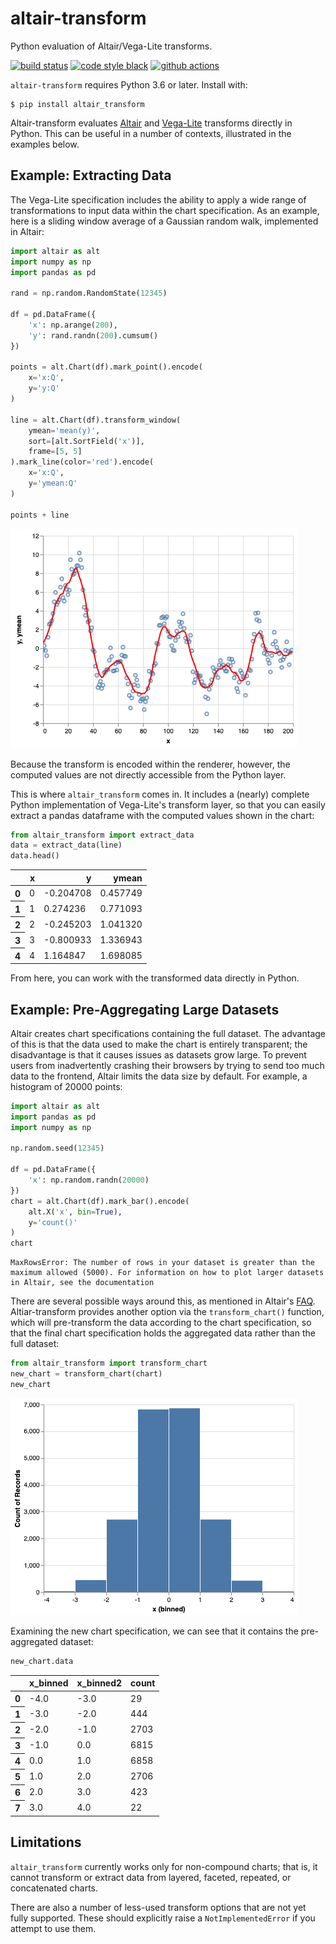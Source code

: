 # altair-transform

Python evaluation of Altair/Vega-Lite transforms.

[![build status](http://img.shields.io/travis/altair-viz/altair-transform/master.svg)](https://travis-ci.org/altair-viz/altair-transform)
[![code style black](https://img.shields.io/badge/code%20style-black-000000.svg)](https://github.com/psf/black)
[![github actions](https://github.com/altair-viz/altair-transform/workflows/run-tests/badge.svg)](https://github.com/altair-viz/altair-transform/actions?query=workflow%3A%22run-tests%22)

``altair-transform`` requires Python 3.6 or later. Install with:

    $ pip install altair_transform

Altair-transform evaluates [Altair](http://altair-viz.github.io) and [Vega-Lite](http://vega.github.io/vega-lite)
transforms directly in Python. This can be useful in a number of contexts, illustrated in the examples below.

## Example: Extracting Data

The Vega-Lite specification includes the ability to apply a
wide range of transformations to input data within the chart
specification. As an example, here is a sliding window average
of a Gaussian random walk, implemented in Altair:

```python
import altair as alt
import numpy as np
import pandas as pd

rand = np.random.RandomState(12345)

df = pd.DataFrame({
    'x': np.arange(200),
    'y': rand.randn(200).cumsum()
})

points = alt.Chart(df).mark_point().encode(
    x='x:Q',
    y='y:Q'
)

line = alt.Chart(df).transform_window(
    ymean='mean(y)',
    sort=[alt.SortField('x')],
    frame=[5, 5]
).mark_line(color='red').encode(
    x='x:Q',
    y='ymean:Q'
)

points + line
```
![Altair Visualization](https://raw.githubusercontent.com/altair-viz/altair-transform/master/images/random_walk.png)

Because the transform is encoded within the renderer, however, the
computed values are not directly accessible from the Python layer.

This is where ``altair_transform`` comes in. It includes a (nearly)
complete Python implementation of Vega-Lite's transform layer, so
that you can easily extract a pandas dataframe with the computed
values shown in the chart:

```python
from altair_transform import extract_data
data = extract_data(line)
data.head()
```
<table border="0" class="dataframe">
  <thead>
    <tr style="text-align: right;">
      <th></th>
      <th>x</th>
      <th>y</th>
      <th>ymean</th>
    </tr>
  </thead>
  <tbody>
    <tr>
      <th>0</th>
      <td>0</td>
      <td>-0.204708</td>
      <td>0.457749</td>
    </tr>
    <tr>
      <th>1</th>
      <td>1</td>
      <td>0.274236</td>
      <td>0.771093</td>
    </tr>
    <tr>
      <th>2</th>
      <td>2</td>
      <td>-0.245203</td>
      <td>1.041320</td>
    </tr>
    <tr>
      <th>3</th>
      <td>3</td>
      <td>-0.800933</td>
      <td>1.336943</td>
    </tr>
    <tr>
      <th>4</th>
      <td>4</td>
      <td>1.164847</td>
      <td>1.698085</td>
    </tr>
  </tbody>
</table>

From here, you can work with the transformed data directly
in Python.

## Example: Pre-Aggregating Large Datasets

Altair creates chart specifications containing the full dataset.
The advantage of this is that the data used to make the chart is entirely transparent; the disadvantage is that it causes issues as datasets grow large.
To prevent users from inadvertently crashing their browsers by trying to send too much data to the frontend, Altair limits the data size by default.
For example, a histogram of 20000 points:

```python
import altair as alt
import pandas as pd
import numpy as np

np.random.seed(12345)

df = pd.DataFrame({
    'x': np.random.randn(20000)
})
chart = alt.Chart(df).mark_bar().encode(
    alt.X('x', bin=True),
    y='count()'
)
chart
```
```pyerr
MaxRowsError: The number of rows in your dataset is greater than the maximum allowed (5000). For information on how to plot larger datasets in Altair, see the documentation
```
There are several possible ways around this, as mentioned in Altair's [FAQ](https://altair-viz.github.io/user_guide/faq.html#maxrowserror-how-can-i-plot-large-datasets).
Altiar-transform provides another option via the ``transform_chart()`` function, which will pre-transform the data according to the chart specification, so that the final chart specification holds the aggregated data rather than the full dataset:
```python
from altair_transform import transform_chart
new_chart = transform_chart(chart)
new_chart
```
![Altair Visualization](https://raw.githubusercontent.com/altair-viz/altair-transform/master/images/histogram.png)

Examining the new chart specification, we can see that it contains the pre-aggregated dataset:
```python
new_chart.data
```
<table border="0" class="dataframe">
  <thead>
    <tr style="text-align: right;">
      <th></th>
      <th>x_binned</th>
      <th>x_binned2</th>
      <th>count</th>
    </tr>
  </thead>
  <tbody>
    <tr>
      <th>0</th>
      <td>-4.0</td>
      <td>-3.0</td>
      <td>29</td>
    </tr>
    <tr>
      <th>1</th>
      <td>-3.0</td>
      <td>-2.0</td>
      <td>444</td>
    </tr>
    <tr>
      <th>2</th>
      <td>-2.0</td>
      <td>-1.0</td>
      <td>2703</td>
    </tr>
    <tr>
      <th>3</th>
      <td>-1.0</td>
      <td>0.0</td>
      <td>6815</td>
    </tr>
    <tr>
      <th>4</th>
      <td>0.0</td>
      <td>1.0</td>
      <td>6858</td>
    </tr>
    <tr>
      <th>5</th>
      <td>1.0</td>
      <td>2.0</td>
      <td>2706</td>
    </tr>
    <tr>
      <th>6</th>
      <td>2.0</td>
      <td>3.0</td>
      <td>423</td>
    </tr>
    <tr>
      <th>7</th>
      <td>3.0</td>
      <td>4.0</td>
      <td>22</td>
    </tr>
  </tbody>
</table>

## Limitations

``altair_transform`` currently works only for non-compound charts; that is, it cannot transform or extract data from layered, faceted, repeated, or concatenated charts.

There are also a number of less-used transform options that are not yet fully supported. These should explicitly raise a ``NotImplementedError`` if you attempt to use them.
